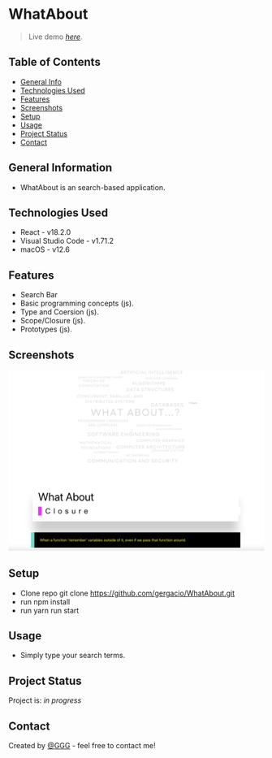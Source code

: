 # WhatAbout
> Live demo [_here_](). <!-- If you have the project hosted somewhere, include the link here. -->

## Table of Contents
* [General Info](#general-information)
* [Technologies Used](#technologies-used)
* [Features](#features)
* [Screenshots](#screenshots)
* [Setup](#setup)
* [Usage](#usage)
* [Project Status](#project-status)
* [Contact](#contact)
<!-- * [License](#license) -->

## General Information
- WhatAbout is an search-based application.

## Technologies Used
- React - v18.2.0
- Visual Studio Code - v1.71.2
- macOS - v12.6

## Features
- Search Bar
- Basic programming concepts (js).
- Type and Coersion (js).
- Scope/Closure (js).
- Prototypes (js).



## Screenshots
![Example screenshot](./screenshots/screenshot.png)


## Setup

<!-- Proceed to describe how to install / get started with the project. -->
- Clone repo git clone https://github.com/gergacio/WhatAbout.git
- run npm install
- run yarn run start


## Usage
<!-- How does one go about using it? -->
- Simply type your search terms.


## Project Status
Project is: _in progress_ 

## Contact
Created by [@GGG](http://3gbg.s3-website.eu-west-2.amazonaws.com/#intro) - feel free to contact me!